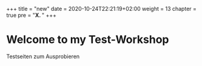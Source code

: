 +++
title = "new"
date = 2020-10-24T22:21:19+02:00
weight = 13
chapter = true
pre = "<b>X. </b>"
+++

# Welcome to my Test-Workshop

Testseiten zum Ausprobieren
